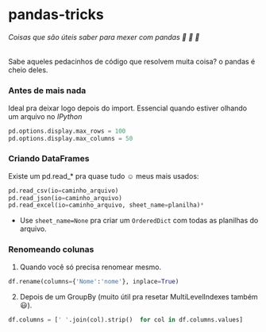 # pandas-tricks
###### Coisas que são úteis saber para mexer com pandas :panda_face: :panda_face: :panda_face:
  Sabe aqueles pedacinhos de código que resolvem muita coisa?
  o pandas é cheio deles.
 
### Antes de mais nada
  Ideal pra deixar logo depois do import.
  Essencial quando estiver olhando um arquivo no *IPython*
  

```Python console:
pd.options.display.max_rows = 100
pd.options.display.max_columns = 50
```

### Criando DataFrames

Existe um pd.read_* pra quase tudo :relaxed:
meus mais usados:
```Python console:
pd.read_csv(io=caminho_arquivo)
pd.read_json(io=caminho_arquivo)
pd.read_excel(io=caminho_arquivo, sheet_name=planilha)*
```
* Use ```sheet_name=None``` pra criar um ```OrderedDict``` com todas as planilhas do arquivo.

### Renomeando colunas
1. Quando você só precisa renomear mesmo.
```Python console:
df.rename(columns={'Nome':'nome'}, inplace=True)
```

2. Depois de um GroupBy (muito útil pra resetar MultiLevelIndexes também :smiley:).
```Python console:
df.columns = [' '.join(col).strip()  for col in df.columns.values]
```
